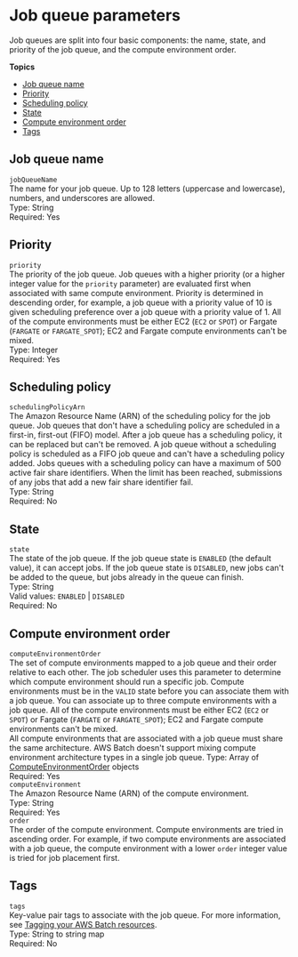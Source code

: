# Job queue parameters<a name="job_queue_parameters"></a>

Job queues are split into four basic components: the name, state, and priority of the job queue, and the compute environment order\.

**Topics**
+ [Job queue name](#job_queue_name)
+ [Priority](#job_queue_priority)
+ [Scheduling policy](#job_queue_scheduling_policy)
+ [State](#job_queue_state)
+ [Compute environment order](#job_queue_compute_environment_order)
+ [Tags](#job_queue_tags)

## Job queue name<a name="job_queue_name"></a>

`jobQueueName`  
The name for your job queue\. Up to 128 letters \(uppercase and lowercase\), numbers, and underscores are allowed\.  
Type: String  
Required: Yes

## Priority<a name="job_queue_priority"></a>

`priority`  
The priority of the job queue\. Job queues with a higher priority \(or a higher integer value for the `priority` parameter\) are evaluated first when associated with same compute environment\. Priority is determined in descending order, for example, a job queue with a priority value of 10 is given scheduling preference over a job queue with a priority value of 1\. All of the compute environments must be either EC2 \(`EC2` or `SPOT`\) or Fargate \(`FARGATE` or `FARGATE_SPOT`\); EC2 and Fargate compute environments can't be mixed\.  
Type: Integer  
Required: Yes

## Scheduling policy<a name="job_queue_scheduling_policy"></a>

`schedulingPolicyArn`  
The Amazon Resource Name \(ARN\) of the scheduling policy for the job queue\. Job queues that don't have a scheduling policy are scheduled in a first\-in, first\-out \(FIFO\) model\. After a job queue has a scheduling policy, it can be replaced but can't be removed\. A job queue without a scheduling policy is scheduled as a FIFO job queue and can't have a scheduling policy added\. Jobs queues with a scheduling policy can have a maximum of 500 active fair share identifiers\. When the limit has been reached, submissions of any jobs that add a new fair share identifier fail\.  
Type: String  
Required: No

## State<a name="job_queue_state"></a>

`state`  
The state of the job queue\. If the job queue state is `ENABLED` \(the default value\), it can accept jobs\. If the job queue state is `DISABLED`, new jobs can't be added to the queue, but jobs already in the queue can finish\.  
Type: String  
Valid values: `ENABLED` \| `DISABLED`  
Required: No

## Compute environment order<a name="job_queue_compute_environment_order"></a>

`computeEnvironmentOrder`  
The set of compute environments mapped to a job queue and their order relative to each other\. The job scheduler uses this parameter to determine which compute environment should run a specific job\. Compute environments must be in the `VALID` state before you can associate them with a job queue\. You can associate up to three compute environments with a job queue\. All of the compute environments must be either EC2 \(`EC2` or `SPOT`\) or Fargate \(`FARGATE` or `FARGATE_SPOT`\); EC2 and Fargate compute environments can't be mixed\.  
All compute environments that are associated with a job queue must share the same architecture\. AWS Batch doesn't support mixing compute environment architecture types in a single job queue\.
Type: Array of [ComputeEnvironmentOrder](https://docs.aws.amazon.com/batch/latest/APIReference/API_ComputeEnvironmentOrder.html) objects  
Required: Yes    
`computeEnvironment`  
The Amazon Resource Name \(ARN\) of the compute environment\.  
Type: String  
Required: Yes  
`order`  
The order of the compute environment\. Compute environments are tried in ascending order\. For example, if two compute environments are associated with a job queue, the compute environment with a lower `order` integer value is tried for job placement first\.

## Tags<a name="job_queue_tags"></a>

`tags`  
Key\-value pair tags to associate with the job queue\. For more information, see [Tagging your AWS Batch resources](using-tags.md)\.  
Type: String to string map  
Required: No